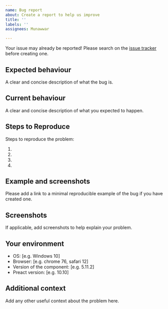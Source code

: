 ```yaml
---
name: Bug report
about: Create a report to help us improve
title: ''
labels: ''
assignees: Munawwar

---
```


Your issue may already be reported! Please search on the [issue tracker](../) before creating one.

## Expected behaviour

A clear and concise description of what the bug is.

## Current behaviour

A clear and concise description of what you expected to happen.

## Steps to Reproduce

Steps to reproduce the problem:

1. 
2. 
3. 
4. 

## Example and screenshots

Please add a link to a minimal reproducible example of the bug if you have created one.

## Screenshots

If applicable, add screenshots to help explain your problem.

## Your environment

 - OS: [e.g. Windows 10]
 - Browser: [e.g. chrome 76, safari 12]
 - Version of the component: [e.g. 5.11.2]
 - Preact version: [e.g. 10.10]

## Additional context

Add any other useful context about the problem here.
